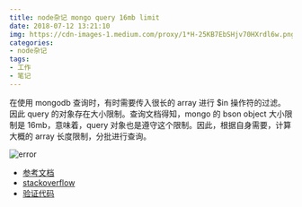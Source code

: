 ```yaml
---
title: node杂记 mongo query 16mb limit
date: 2018-07-12 13:21:10
img: https://cdn-images-1.medium.com/proxy/1*H-25KB7EbSHjv70HXrdl6w.png
categories:
- node杂记
tags:
- 工作
- 笔记
---
```


在使用 mongodb 查询时，有时需要传入很长的 array 进行 $in 操作符的过滤。因此 query 的对象存在大小限制。查询文档得知，mongo 的 bson object 大小限制是 16mb，意味着，query 对象也是遵守这个限制。因此，根据自身需要，计算大概的 array 长度限制，分批进行查询。

![error](16mb-limit.jpeg)

- [参考文档](https://docs.mongodb.com/manual/reference/limits/)
- [stackoverflow](https://stackoverflow.com/questions/11688658/what-is-the-maximum-length-of-a-mongodb-query)
- [验证代码](https://bitbucket.org/chux0519/mongo-query-limit-proof)
